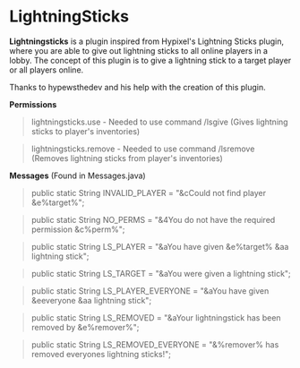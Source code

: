 # LightningSticks

**Lightningsticks** is a plugin inspired from Hypixel's Lightning Sticks plugin, where you are able to give out lightning sticks to all online players in a lobby.
The concept of this plugin is to give a lightning stick to a target player or all players online.

Thanks to hypewsthedev and his help with the creation of this plugin.

**Permissions**
> lightningsticks.use - Needed to use command /lsgive (Gives lightning sticks to player's inventories)

> lightningsticks.remove - Needed to use command /lsremove (Removes lightning sticks from player's inventories)

**Messages** (Found in Messages.java)
> public static String INVALID_PLAYER = "&cCould not find player &e%target%";
 
> public static String NO_PERMS = "&4You do not have the required permission &c%perm%";

> public static String LS_PLAYER = "&aYou have given &e%target% &aa lightning stick";

> public static String LS_TARGET = "&aYou were given a lightning stick";

> public static String LS_PLAYER_EVERYONE = "&aYou have given &eeveryone &aa lightning stick";
    
> public static String LS_REMOVED = "&aYour lightningstick has been removed by &e%remover%";
    
> public static String LS_REMOVED_EVERYONE = "&%remover% has removed everyones lightning sticks!";
    
